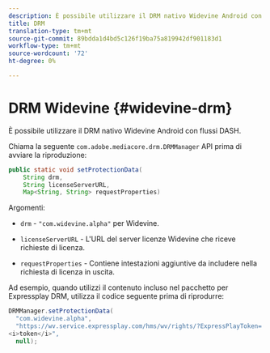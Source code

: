 ```yaml
---
description: È possibile utilizzare il DRM nativo Widevine Android con flussi DASH.
title: DRM
translation-type: tm+mt
source-git-commit: 89bdda1d4bd5c126f19ba75a819942df901183d1
workflow-type: tm+mt
source-wordcount: '72'
ht-degree: 0%

---
```



# DRM Widevine {#widevine-drm}

È possibile utilizzare il DRM nativo Widevine Android con flussi DASH.

Chiama la seguente `com.adobe.mediacore.drm.DRMManager` API prima di avviare la riproduzione:

```java
public static void setProtectionData( 
    String drm,  
    String licenseServerURL,   
    Map<String, String> requestProperties)
```

Argomenti:

* `drm` -  `"com.widevine.alpha"` per Widevine.

* `licenseServerURL` - L&#39;URL del server licenze Widevine che riceve richieste di licenza.
* `requestProperties` - Contiene intestazioni aggiuntive da includere nella richiesta di licenza in uscita.

Ad esempio, quando utilizzi il contenuto incluso nel pacchetto per Expressplay DRM, utilizza il codice seguente prima di riprodurre:

```java
DRMManager.setProtectionData( 
  "com.widevine.alpha",  
  "https://wv.service.expressplay.com/hms/wv/rights/?ExpressPlayToken= 
<i>token</i>",  
  null); 
```

